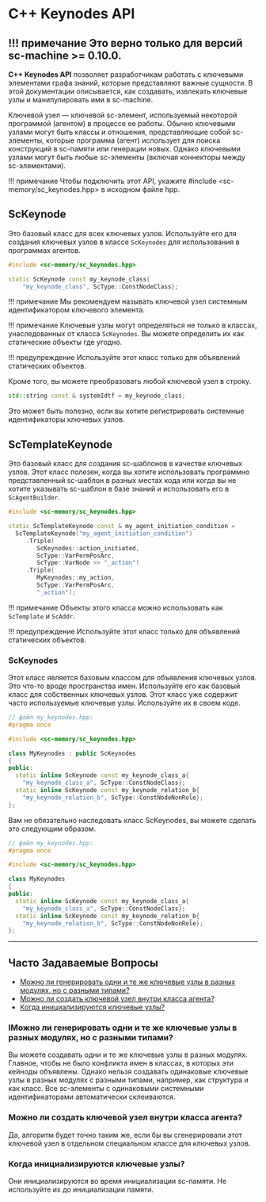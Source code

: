 # **C++ Keynodes API**

!!! примечание
    Это верно только для версий sc-machine >= 0.10.0.
--- 

**C++ Keynodes API** позволяет разработчикам работать с ключевыми элементами графа знаний, которые представляют важные сущности. В этой документации описывается, как создавать, извлекать ключевые узлы и манипулировать ими в sc-machine.

Ключевой узел — ключевой sc-элемент, используемый некоторой программой (агентом) в процессе ее работы. Обычно ключевыми узлами могут быть классы и отношения, представляющие собой sc-элементы, которые программа (агент) использует для поиска конструкций в sc-памяти или генерации новых. Однако ключевыми узлами могут быть любые sc-элементы (включая коннекторы между sc-элементами).

!!! примечание
    Чтобы подключить этот API, укажите #include <sc-memory/sc_keynodes.hpp> в исходном файле hpp.

## **ScKeynode**

Это базовый класс для всех ключевых узлов. Используйте его для создания ключевых узлов в классе `ScKeynodes` для использования в программах агентов.

```cpp
#include <sc-memory/sc_keynodes.hpp>

static ScKeynode const my_keynode_class{
    "my_keynode_class", ScType::ConstNodeClass};
```

!!! примечание
    Мы рекомендуем называть ключевой узел системным идентификатором ключевого элемента.

!!! примечание
    Ключевые узлы могут определяться не только в классах, унаследованных от класса `ScKeynodes`. Вы можете определить их как статические объекты где угодно.

!!! предупреждение
    Используйте этот класс только для объявлений статических объектов.

Кроме того, вы можете преобразовать любой ключевой узел в строку.

```cpp
std::string const & systemIdtf = my_keynode_class;
```

Это может быть полезно, если вы хотите регистрировать системные идентификаторы ключевых узлов.

## **ScTemplateKeynode**

Это базовый класс для создания sc-шаблонов в качестве ключевых узлов. Этот класс полезен, когда вы хотите использовать программно представленный sc-шаблон в разных местах кода или когда вы не хотите указывать sc-шаблон в базе знаний и использовать его в `ScAgentBuilder`.

```cpp
#include <sc-memory/sc_keynodes.hpp>

static ScTemplateKeynode const & my_agent_initiation_condition =
  ScTemplateKeynode("my_agent_initiation_condition")
     .Triple(
        ScKeynodes::action_initiated,
        ScType::VarPermPosArc,
        ScType::VarNode >> "_action")
     .Triple(
        MyKeynodes::my_action,
        ScType::VarPermPosArc,
        "_action");
```

!!! примечание
    Объекты этого класса можно использовать как `ScTemplate` и `ScAddr`.

!!! предупреждение
    Используйте этот класс только для объявлений статических объектов.

### **ScKeynodes**

Этот класс является базовым классом для объявления ключевых узлов. Это что-то вроде пространства имен. Используйте его как базовый класс для собственных ключевых узлов. Этот класс уже содержит часто используемые ключевые узлы. Используйте их в своем коде.

```cpp
// файл my_keynodes.hpp:
#pragma once

#include <sc-memory/sc_keynodes.hpp>

class MyKeynodes : public ScKeynodes
{
public:
  static inline ScKeynode const my_keynode_class_a{
    "my_keynode_class_a", ScType::ConstNodeClass};
  static inline ScKeynode const my_keynode_relation_b{
    "my_keynode_relation_b", ScType::ConstNodeNonRole};
};
```

Вам не обязательно наследовать класс ScKeynodes, вы можете сделать это следующим образом.

```cpp
// файл my_keynodes.hpp:
#pragma once

#include <sc-memory/sc_keynodes.hpp>

class MyKeynodes
{
public:
  static inline ScKeynode const my_keynode_class_a{
    "my_keynode_class_a", ScType::ConstNodeClass};
  static inline ScKeynode const my_keynode_relation_b{
    "my_keynode_relation_b", ScType::ConstNodeNonRole};
};
```

--- 

## **Часто Задаваемые Вопросы**

<!-- no toc -->
- [Можно ли генерировать одни и те же ключевые узлы в разных модулях, но с разными типами?](#is-it-possible-to-generate-the-same-keynodes-in-different-modules-but-with-different-types)
- [Можно ли создать ключевой узел внутри класса агента?](#is-it-possible-to-generate-a-keynode-inside-an-agent-class)
- [Когда инициализируются ключевые узлы?](#when-are-keynodes-initialized)

### **IМожно ли генерировать одни и те же ключевые узлы в разных модулях, но с разными типами?**

Вы можете создавать одни и те же ключевые узлы в разных модулях. Главное, чтобы не было конфликта имен в классах, в которых эти кейноды объявлены. Однако нельзя создавать одинаковые ключевые узлы в разных модулях с разными типами, например, как структура и как класс. Все sc-элементы с одинаковыми системными идентификаторами автоматически склеиваются.

### **Можно ли создать ключевой узел внутри класса агента?**

Да, алгоритм будет точно таким же, если бы вы сгенерировали этот ключевой узел в отдельном специальном классе для ключевых узлов.

### **Когда инициализируются ключевые узлы?**

Они инициализируются во время инициализации sc-памяти. Не используйте их до инициализации памяти.

